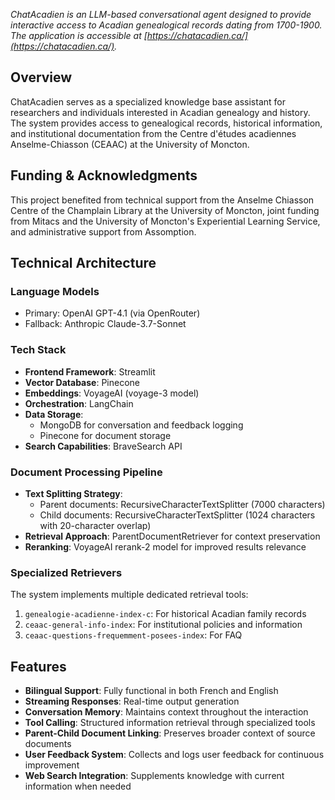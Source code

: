 *ChatAcadien is an LLM-based conversational agent designed to provide interactive access to Acadian genealogical records dating from 1700-1900. The application is accessible at [https://chatacadien.ca/](https://chatacadien.ca/).*

## Overview

ChatAcadien serves as a specialized knowledge base assistant for researchers and individuals interested in Acadian genealogy and history. The system provides access to genealogical records, historical information, and institutional documentation from the Centre d'études acadiennes Anselme-Chiasson (CEAAC) at the University of Moncton.

## Funding & Acknowledgments

This project benefited from technical support from the Anselme Chiasson Centre of the Champlain Library at the University of Moncton, joint funding from Mitacs and the University of Moncton's Experiential Learning Service, and administrative support from Assomption.

## Technical Architecture

### Language Models
- Primary: OpenAI GPT-4.1 (via OpenRouter)
- Fallback: Anthropic Claude-3.7-Sonnet

### Tech Stack
- **Frontend Framework**: Streamlit
- **Vector Database**: Pinecone
- **Embeddings**: VoyageAI (voyage-3 model)
- **Orchestration**: LangChain
- **Data Storage**:
  - MongoDB for conversation and feedback logging
  - Pinecone for document storage
- **Search Capabilities**: BraveSearch API

### Document Processing Pipeline
- **Text Splitting Strategy**:
  - Parent documents: RecursiveCharacterTextSplitter (7000 characters)
  - Child documents: RecursiveCharacterTextSplitter (1024 characters with 20-character overlap)
- **Retrieval Approach**: ParentDocumentRetriever for context preservation
- **Reranking**: VoyageAI rerank-2 model for improved results relevance

### Specialized Retrievers
The system implements multiple dedicated retrieval tools:
1. `genealogie-acadienne-index-c`: For historical Acadian family records
2. `ceaac-general-info-index`: For institutional policies and information
3. `ceaac-questions-frequemment-posees-index`: For FAQ

## Features

- **Bilingual Support**: Fully functional in both French and English
- **Streaming Responses**: Real-time output generation
- **Conversation Memory**: Maintains context throughout the interaction
- **Tool Calling**: Structured information retrieval through specialized tools
- **Parent-Child Document Linking**: Preserves broader context of source documents
- **User Feedback System**: Collects and logs user feedback for continuous improvement
- **Web Search Integration**: Supplements knowledge with current information when needed
